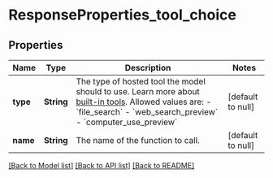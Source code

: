 # ResponseProperties_tool_choice
## Properties

| Name | Type | Description | Notes |
|------------ | ------------- | ------------- | -------------|
| **type** | **String** | The type of hosted tool the model should to use. Learn more about [built-in tools](/docs/guides/tools).  Allowed values are: - &#x60;file_search&#x60; - &#x60;web_search_preview&#x60; - &#x60;computer_use_preview&#x60;  | [default to null] |
| **name** | **String** | The name of the function to call. | [default to null] |

[[Back to Model list]](../README.md#documentation-for-models) [[Back to API list]](../README.md#documentation-for-api-endpoints) [[Back to README]](../README.md)

